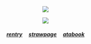 <div align="center">
<img src="https://komarev.com/ghpvc/?username=kyostro&label=>ᴗ<&color=b32515" />
<div align="center">

 <p align="center">
<p align="center"> 

<img src="https://i.imgur.com/XPPH8Sk.png"   />
<p align="center"> 

  ##### ‎‎[rentry](https://rentry.co/kyojuro-rengoku) ‎ ‎‎  ‎‎ ‎‎ [strawpage](https://kyojurodraws.straw.page/) ‎ ‎‎  ‎‎ ‎‎ [atabook](https://kyostro.atabook.org/)
